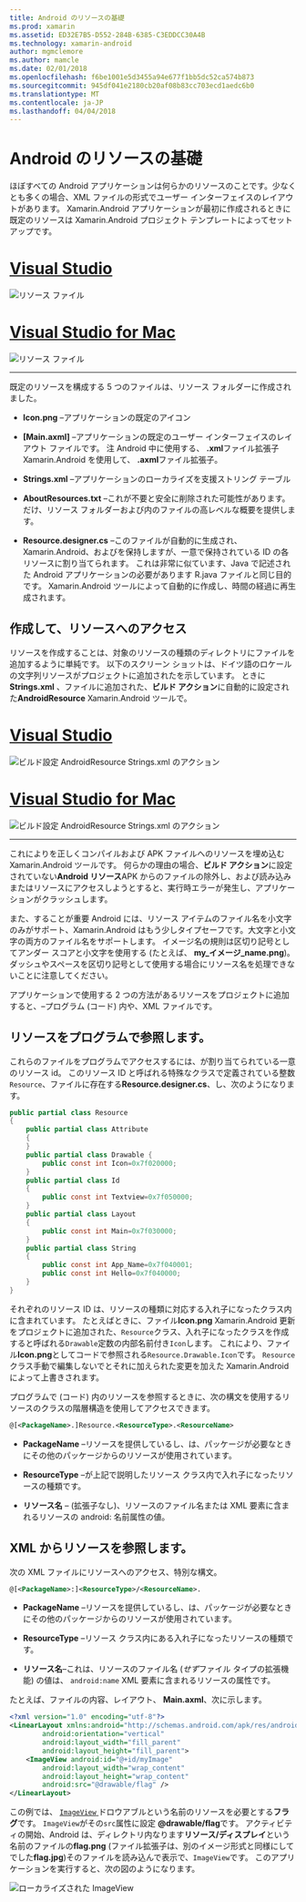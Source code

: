```yaml
---
title: Android のリソースの基礎
ms.prod: xamarin
ms.assetid: ED32E7B5-D552-284B-6385-C3EDDCC30A4B
ms.technology: xamarin-android
author: mgmclemore
ms.author: mamcle
ms.date: 02/01/2018
ms.openlocfilehash: f6be1001e5d3455a94e677f1bb5dc52ca574b873
ms.sourcegitcommit: 945df041e2180cb20af08b83cc703ecd1aedc6b0
ms.translationtype: MT
ms.contentlocale: ja-JP
ms.lasthandoff: 04/04/2018
---
```

# <a name="android-resource-basics"></a>Android のリソースの基礎

ほぼすべての Android アプリケーションは何らかのリソースのことです。少なくとも多くの場合、XML ファイルの形式でユーザー インターフェイスのレイアウトがあります。 Xamarin.Android アプリケーションが最初に作成されるときに既定のリソースは Xamarin.Android プロジェクト テンプレートによってセットアップです。

# <a name="visual-studiotabvswin"></a>[Visual Studio](#tab/vswin)

![リソース ファイル](android-resource-basics-images/01-resource-files-vs.png)
 
# <a name="visual-studio-for-mactabvsmac"></a>[Visual Studio for Mac](#tab/vsmac)

![リソース ファイル](android-resource-basics-images/01-resource-files-xs.png)
 
-----

既定のリソースを構成する 5 つのファイルは、リソース フォルダーに作成されました。

-  **Icon.png** &ndash;アプリケーションの既定のアイコン

-  **[Main.axml]** &ndash;アプリケーションの既定のユーザー インターフェイスのレイアウト ファイルです。 注 Android 中に使用する、 **.xml**ファイル拡張子 Xamarin.Android を使用して、 **.axml**ファイル拡張子。

-  **Strings.xml** &ndash;アプリケーションのローカライズを支援ストリング テーブル

-  **AboutResources.txt** &ndash;これが不要と安全に削除された可能性があります。 だけ、リソース フォルダーおよび内のファイルの高レベルな概要を提供します。

-  **Resource.designer.cs** &ndash;このファイルが自動的に生成され、Xamarin.Android、およびを保持しますが、一意で保持されている ID の各リソースに割り当てられます。 これは非常に似ています、Java で記述された Android アプリケーションの必要があります R.java ファイルと同じ目的です。 Xamarin.Android ツールによって自動的に作成し、時間の経過に再生成されます。


## <a name="creating-and-accessing-resources"></a>作成して、リソースへのアクセス

リソースを作成することは、対象のリソースの種類のディレクトリにファイルを追加するように単純です。 以下のスクリーン ショットは、ドイツ語のロケールの文字列リソースがプロジェクトに追加されたを示しています。 ときに**Strings.xml** 、ファイルに追加された、**ビルド アクション**に自動的に設定された**AndroidResource** Xamarin.Android ツールで。

# <a name="visual-studiotabvswin"></a>[Visual Studio](#tab/vswin)

![ビルド設定 AndroidResource Strings.xml のアクション](android-resource-basics-images/02-build-action-vs.png)
 
# <a name="visual-studio-for-mactabvsmac"></a>[Visual Studio for Mac](#tab/vsmac)

![ビルド設定 AndroidResource Strings.xml のアクション](android-resource-basics-images/02-build-action-xs.png)
 
-----
 

これによりを正しくコンパイルおよび APK ファイルへのリソースを埋め込む Xamarin.Android ツールです。 何らかの理由の場合、**ビルド アクション**に設定されていない**Android リソース**APK からのファイルの除外し、および読み込みまたはリソースにアクセスしようとすると、実行時エラーが発生し、アプリケーションがクラッシュします。

また、することが重要 Android には、リソース アイテムのファイル名を小文字のみがサポート、Xamarin.Android はもう少しタイプセーフです。大文字と小文字の両方のファイル名をサポートします。 イメージ名の規則は区切り記号としてアンダー スコアと小文字を使用する (たとえば、 **my\_イメージ\_name.png**)。 ダッシュやスペースを区切り記号として使用する場合にリソース名を処理できないことに注意してください。

アプリケーションで使用する 2 つの方法があるリソースをプロジェクトに追加すると、&ndash;プログラム (コード) 内や、XML ファイルです。


## <a name="referencing-resources-programmatically"></a>リソースをプログラムで参照します。

これらのファイルをプログラムでアクセスするには、が割り当てられている一意のリソース id。 このリソース ID と呼ばれる特殊なクラスで定義されている整数`Resource`、ファイルに存在する**Resource.designer.cs**、し、次のようになります。

```csharp
public partial class Resource
{
    public partial class Attribute
    {
    }
    public partial class Drawable {
        public const int Icon=0x7f020000;
    }
    public partial class Id
    {
        public const int Textview=0x7f050000;
    }
    public partial class Layout
    {
        public const int Main=0x7f030000;
    }
    public partial class String
    {
        public const int App_Name=0x7f040001;
        public const int Hello=0x7f040000;
    }
}
```

それぞれのリソース ID は、リソースの種類に対応する入れ子になったクラス内に含まれています。 たとえばときに、ファイル**Icon.png** Xamarin.Android 更新をプロジェクトに追加された、`Resource`クラス、入れ子になったクラスを作成すると呼ばれる`Drawable`定数の内部名前付き`Icon`します。
これにより、ファイル**Icon.png**としてコードで参照される`Resource.Drawable.Icon`です。 `Resource`クラス手動で編集しないでとそれに加えられた変更を加えた Xamarin.Android によって上書きされます。

プログラムで (コード) 内のリソースを参照するときに、次の構文を使用するリソースのクラスの階層構造を使用してアクセスできます。

```xml
@[<PackageName>.]Resource.<ResourceType>.<ResourceName>
```

-  **PackageName** &ndash;リソースを提供しているし、は、パッケージが必要なときにその他のパッケージからのリソースが使用されています。

-  **ResourceType** &ndash;が上記で説明したリソース クラス内で入れ子になったリソースの種類です。

-  **リソース名** &ndash; (拡張子なし)、リソースのファイル名または XML 要素に含まれるリソースの android: 名前属性の値。


## <a name="referencing-resources-from-xml"></a>XML からリソースを参照します。

次の XML ファイルにリソースへのアクセス、特別な構文。

```xml
@[<PackageName>:]<ResourceType>/<ResourceName>.
```

-  **PackageName** &ndash;リソースを提供しているし、は、パッケージが必要なときにその他のパッケージからのリソースが使用されています。

-  **ResourceType** &ndash;リソース クラス内にある入れ子になったリソースの種類です。

-  **リソース名**&ndash;これは、リソースのファイル名 (*せず*ファイル タイプの拡張機能) の値は、 `android:name` XML 要素に含まれるリソースの属性です。

たとえば、ファイルの内容、レイアウト、 **Main.axml**、次に示します。

```xml
<?xml version="1.0" encoding="utf-8"?>
<LinearLayout xmlns:android="http://schemas.android.com/apk/res/android"
        android:orientation="vertical"
        android:layout_width="fill_parent"
        android:layout_height="fill_parent">
    <ImageView android:id="@+id/myImage"
        android:layout_width="wrap_content"
        android:layout_height="wrap_content"
        android:src="@drawable/flag" />
</LinearLayout>
```

この例では、 [ `ImageView` ](https://developer.xamarin.com/recipes/android/controls/imageview)ドロウアブルという名前のリソースを必要とする**フラグ**です。 `ImageView`がその`src`属性に設定 **@drawable/flag**です。 アクティビティの開始、Android は、ディレクトリ内なります**リソース/ディスプレイ**という名前のファイルの**flag.png** (ファイル拡張子は、別のイメージ形式と同様にしてでした**flag.jpg**)そのファイルを読み込んで表示で、`ImageView`です。
このアプリケーションを実行すると、次の図のようになります。

![ローカライズされた ImageView](android-resource-basics-images/03-localized-screenshot.png)


